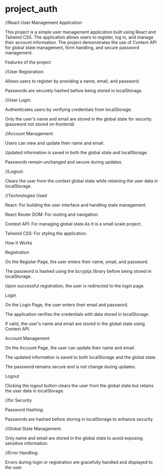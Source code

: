 # project_auth
//React User Management Application

This project is a simple user management application built using React and Tailwind CSS. The application allows users to register, log in, and manage their account information. The project demonstrates the use of Context API for global state management, form handling, and secure password management.

Features of the project

//User Registration:

Allows users to register by providing a name, email, and password.

Passwords are securely hashed before being stored in localStorage.

//User Login:

Authenticates users by verifying credentials from localStorage.

Only the user's name and email are stored in the global state for security.(password not stored on frontend)

//Account Management:

Users can view and update their name and email.

Updated information is saved in both the global state and localStorage.

Passwords remain unchanged and secure during updates.

//Logout:

Clears the user from the context global state while retaining the user data in localStorage.

//Technologies Used

React: For building the user interface and handling state management.

React Router DOM: For routing and navigation.

Context API: For managing global state.As it is a small scale project.

Tailwind CSS: For styling the application.




How It Works

Registration

On the Register Page, the user enters their name, email, and password.

The password is hashed using the bcryptjs library before being stored in localStorage.

Upon successful registration, the user is redirected to the login page.

Login

On the Login Page, the user enters their email and password.

The application verifies the credentials with data stored in localStorage.

If valid, the user's name and email are stored in the global state using Context API.

Account Management

On the Account Page, the user can update their name and email.

The updated information is saved to both localStorage and the global state.

The password remains secure and is not change during updates.

Logout

Clicking the logout button clears the user from the global state but retains the user data in localStorage.

//for Security 

Password Hashing:

Passwords are hashed before  storing in localStorage to enhance security.

//Global State Management:

Only name and email are stored in the global state to avoid exposing sensitive information.

//Error Handling:

Errors during login or registration are gracefully handled and displayed to the user.


